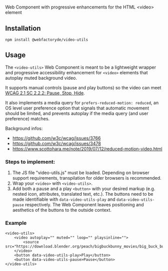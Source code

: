 # <video-utils>

Web Component with progressive enhancements for the HTML &lt;video> element

## Installation

```
npm install @webfactoryde/video-utils
```

## Usage

The `<video-utils>` Web Component is meant to be a lightweight wrapper and progressive accessibility enhancement for `<video>` elements that autoplay muted background video.

It supports manual controls (pause and play buttons) so the video can meet [WCAG 2.1 SC 2.2.2: Pause, Stop, Hide](https://www.w3.org/TR/WCAG21/#pause-stop-hide). 

It also implements a media query for `prefers-reduced-motion: reduced`, an OS level user preference option that signals that automatic movement should be limited, and prevents autoplay if the media query (and user preference) matches.

Background infos:
- https://github.com/w3c/wcag/issues/3766
- https://github.com/w3c/wcag/issues/3478
- https://www.scottohara.me/note/2019/07/12/reduced-motion-video.html

### Steps to implement:

1. The JS file "video-utils.js" must be loaded. Depending on browser support requirements, transpilation for older browsers is recommended.
2. Wrap your  `<video>` with `<video-utils>`.
3. Add both a pause and a play `<button>` with your desired markup (e.g. nested icon, attributes, translated text, etc.). The buttons need to be made identifiable with `data-video-utils-play` and `data-video-utils-pause` respectively. The Web Component leaves positioning and aesthetics of the buttons to the outside context.

### Example

```
<video-utils>
    <video autoplay="" muted="" loop="" playsinline="">
        <source src="https://download.blender.org/peach/bigbuckbunny_movies/big_buck_bunny_480p_h264.mov">
    </video>
    <button data-video-utils-play>Play</button>
    <button data-video-utils-pause>Pause</button>
</video-utils>
```
